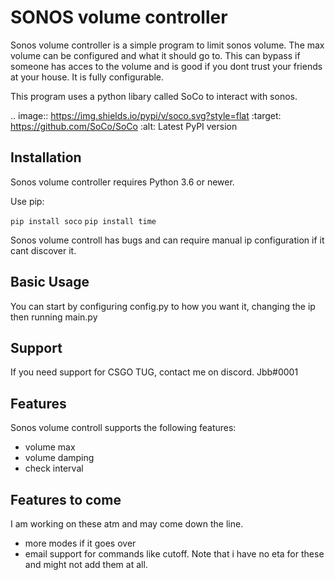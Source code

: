 SONOS volume controller
====

Sonos volume controller is a simple program to limit sonos volume. The max volume can be configured and what it should go to. This can bypass if someone has acces to the volume and is good if you dont trust your friends at your house. It is fully configurable. 

This program uses a python libary called SoCo to interact with sonos.


.. image:: https://img.shields.io/pypi/v/soco.svg?style=flat
    :target: https://github.com/SoCo/SoCo
    :alt: Latest PyPI version

Installation
------------

Sonos volume controller requires Python 3.6 or newer.

Use pip:

``pip install soco``
``pip install time``



Sonos volume controll has bugs and can require manual ip configuration if it cant discover it.

Basic Usage
-----------

You can start by configuring config.py to how you want it, changing the ip then running main.py



Support
-------

If you need support for CSGO TUG, contact me on discord. Jbb#0001



Features
--------

Sonos volume controll supports the following features:
 - volume max
 - volume damping
 - check interval
 

Features to come
--------

I am working on these atm and may come down the line.
 - more modes if it goes over
 - email support for commands like cutoff.
Note that i have no eta for these and might not add them at all.
